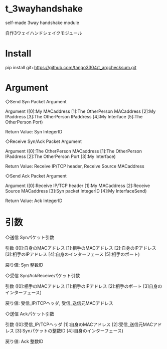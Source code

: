# t_3wayhandshake
self-made 3way handshake module

自作3ウェイハンドシェイクモジュール

# Install

pip install git+https://github.com/tango3304/t_argchecksum.git

# Argument
◇Send Syn Packet Argument

Argument ([0]:My MACaddress [1]:The OtherPerson MACaddress [2]:My IPaddress [3]:The OtherPerson IPaddress [4]:My Interface [5]:The OtherPerson Port)

Return Value: Syn IntegerID

◇Receive Syn/Ack Packet Argument

Argument ([0]:The OtherPerson MACaddress [1]:The OtherPerson IPaddress [2]:The OtherPerson Port [3]:My Interface)

Return Value: Receive IP/TCP header, Receive Source MACaddress

◇Send Ack Packet Argument

Argument ([0]:Receive IP/TCP header [1]:My MACaddress [2]:Receive Source MACaddress [3]:Syn packet IntegerID [4]:My InterfaceSend)

Return Value: Ack IntegerID

# 引数
◇送信 Synパケット引数

引数 ([0]:自身のMACアドレス [1]:相手のMACアドレス [2]:自身のIPアドレス [3]:相手のIPアドレス [4]:自身のインターフェース [5]:相手のポート)

戻り値: Syn 整数ID

◇受信 Syn/AckReceiveパケット引数

引数 ([0]:相手のMACアドレス [1]:相手のIPアドレス [2]:相手のポート [3]自身のインターフェース)

戻り値: 受信_IP/TCPヘッダ, 受信_送信元MACアドレス

◇送信 Ackパケット引数

引数 ([0]:受信_IP/TCPヘッダ [1]:自身のMACアドレス [2]:受信_送信元MACアドレス [3]:Synパケットの整数ID [4]:自身のインターフェース)

戻り値: Ack 整数ID

